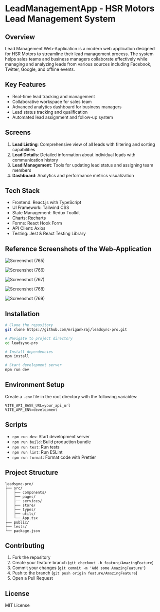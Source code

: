 # LeadManagementApp - HSR Motors Lead Management System

## Overview
Lead Management Web-Application is a modern web application designed for HSR Motors to streamline their lead management process. The system helps sales teams and business managers collaborate effectively while managing and analyzing leads from various sources including Facebook, Twitter, Google, and offline events.

## Key Features
- Real-time lead tracking and management
- Collaborative workspace for sales team
- Advanced analytics dashboard for business managers
- Lead status tracking and qualification
- Automated lead assignment and follow-up system

## Screens
1. **Lead Listing**: Comprehensive view of all leads with filtering and sorting capabilities
2. **Lead Details**: Detailed information about individual leads with communication history
3. **Lead Management**: Tools for updating lead status and assigning team members
4. **Dashboard**: Analytics and performance metrics visualization

## Tech Stack
- Frontend: React.js with TypeScript
- UI Framework: Tailwind CSS
- State Management: Redux Toolkit
- Charts: Recharts
- Forms: React Hook Form
- API Client: Axios
- Testing: Jest & React Testing Library

## Reference Screenshots of the Web-Application 
![Screenshot (765)](https://github.com/user-attachments/assets/5df13255-216b-403b-a725-49a68b1f7677)

![Screenshot (766)](https://github.com/user-attachments/assets/9776f4bd-2acc-4529-880e-a1183569637c)

![Screenshot (767)](https://github.com/user-attachments/assets/1aac0775-3af5-412a-97a7-49c5487e8f06)

![Screenshot (768)](https://github.com/user-attachments/assets/c0afb989-18e0-4f8a-8043-bf1fedc19d66)

![Screenshot (769)](https://github.com/user-attachments/assets/3263b4f1-4995-4014-bcf8-fcdc652953a9)


## Installation
```bash
# Clone the repository
git clone https://github.com/mrigankraj/leadsync-pro.git

# Navigate to project directory
cd leadsync-pro

# Install dependencies
npm install

# Start development server
npm run dev
```

## Environment Setup
Create a `.env` file in the root directory with the following variables:
```
VITE_API_BASE_URL=your_api_url
VITE_APP_ENV=development
```

## Scripts
- `npm run dev`: Start development server
- `npm run build`: Build production bundle
- `npm run test`: Run tests
- `npm run lint`: Run ESLint
- `npm run format`: Format code with Prettier

## Project Structure
```
leadsync-pro/
├── src/
│   ├── components/
│   ├── pages/
│   ├── services/
│   ├── store/
│   ├── types/
│   ├── utils/
│   └── App.tsx
├── public/
├── tests/
└── package.json
```

## Contributing
1. Fork the repository
2. Create your feature branch (`git checkout -b feature/AmazingFeature`)
3. Commit your changes (`git commit -m 'Add some AmazingFeature'`)
4. Push to the branch (`git push origin feature/AmazingFeature`)
5. Open a Pull Request

## License
MIT License
